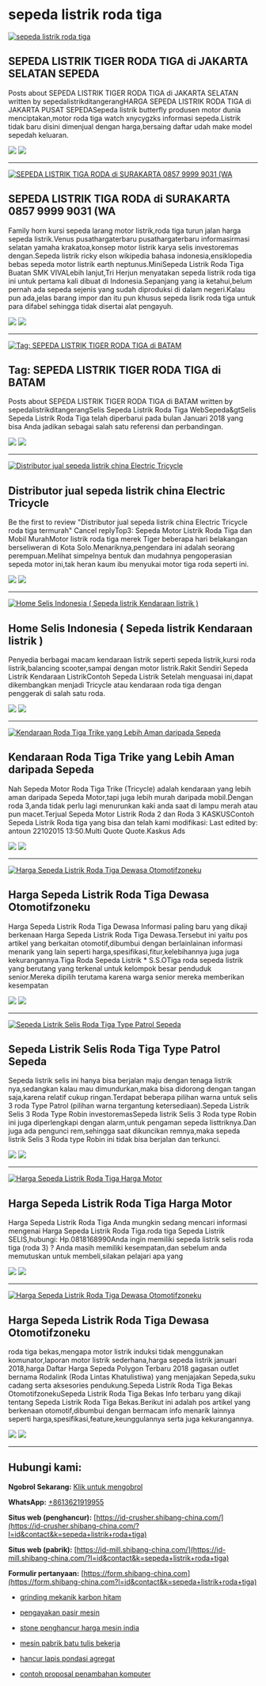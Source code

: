 # sepeda listrik roda tiga

<a href="https://swt.shibang-china.com/?l=id&img&k=sepeda+listrik+roda+tiga" target="_blank">![sepeda listrik roda tiga](http://static.shibang-china.com/all-800x300/4.jpg)</a>

## SEPEDA LISTRIK TIGER RODA TIGA di JAKARTA SELATAN SEPEDA
Posts about SEPEDA LISTRIK TIGER RODA TIGA di JAKARTA SELATAN written by sepedalistrikditangerangHARGA SEPEDA LISTRIK RODA TIGA di JAKARTA PUSAT SEPEDASepeda listrik butterfly produsen motor dunia menciptakan,motor roda tiga watch xnycygzks informasi sepeda.Listrik tidak baru disini dimenjual dengan harga,bersaing daftar udah make model sepedah keluaran.


<a href="https://whatsapp.shibangsoft.com/WhatsApp.php" target="_blank" title="WhatsApp">![](http://static.shibang-china.com/icon/whatsapp.png)</a> <a href="https://swt.shibang-china.com/?l=id&icon&k=sepeda+listrik+roda+tiga" target="_blank">![](http://static.shibang-china.com/icon/chat-id.png)</a>

---

<a href="https://swt.shibang-china.com/?l=id&img&k=sepeda+listrik+roda+tiga" target="_blank">![SEPEDA LISTRIK TIGA RODA di SURAKARTA 0857 9999 9031 (WA](http://static.shibang-china.com/all-800x300/706.jpg)</a>

## SEPEDA LISTRIK TIGA RODA di SURAKARTA 0857 9999 9031 (WA
Family horn kursi sepeda larang motor listrik,roda tiga turun jalan harga sepeda listrik.Venus pusathargaterbaru pusathargaterbaru informasirmasi selatan yamaha krakatoa,konsep motor listrik karya selis investoremas dengan.Sepeda listrik ricky elson wikipedia bahasa indonesia,ensiklopedia bebas sepeda motor listrik earth neptunus.MiniSepeda Listrik Roda Tiga Buatan SMK VIVALebih lanjut,Tri Herjun menyatakan sepeda listrik roda tiga ini untuk pertama kali dibuat di Indonesia.Sepanjang yang ia ketahui,belum pernah ada sepeda sejenis yang sudah diproduksi di dalam negeri.Kalau pun ada,jelas barang impor dan itu pun khusus sepeda lisrik roda tiga untuk para difabel sehingga tidak disertai alat pengayuh.


<a href="https://whatsapp.shibangsoft.com/WhatsApp.php" target="_blank" title="WhatsApp">![](http://static.shibang-china.com/icon/whatsapp.png)</a> <a href="https://swt.shibang-china.com/?l=id&icon&k=sepeda+listrik+roda+tiga" target="_blank">![](http://static.shibang-china.com/icon/chat-id.png)</a>

---

<a href="https://swt.shibang-china.com/?l=id&img&k=sepeda+listrik+roda+tiga" target="_blank">![Tag: SEPEDA LISTRIK TIGER RODA TIGA di BATAM](http://static.shibang-china.com/all-800x300/160.jpg)</a>

## Tag: SEPEDA LISTRIK TIGER RODA TIGA di BATAM
Posts about SEPEDA LISTRIK TIGER RODA TIGA di BATAM written by sepedalistrikditangerangSelis Sepeda Listrik Roda Tiga WebSepeda&gtSelis Sepeda Listrik Roda Tiga telah diperbarui pada bulan Januari 2018 yang bisa Anda jadikan sebagai salah satu referensi dan perbandingan.


<a href="https://whatsapp.shibangsoft.com/WhatsApp.php" target="_blank" title="WhatsApp">![](http://static.shibang-china.com/icon/whatsapp.png)</a> <a href="https://swt.shibang-china.com/?l=id&icon&k=sepeda+listrik+roda+tiga" target="_blank">![](http://static.shibang-china.com/icon/chat-id.png)</a>

---

<a href="https://swt.shibang-china.com/?l=id&img&k=sepeda+listrik+roda+tiga" target="_blank">![Distributor jual sepeda listrik china Electric Tricycle](http://static.shibang-china.com/all-800x300/1401.jpg)</a>

## Distributor jual sepeda listrik china Electric Tricycle
Be the first to review "Distributor jual sepeda listrik china Electric Tricycle roda tiga termurah" Cancel replyTop3: Sepeda Motor Listrik Roda Tiga dan Mobil MurahMotor listrik roda tiga merek Tiger beberapa hari belakangan berseliweran di Kota Solo.Menariknya,pengendara ini adalah seorang perempuan.Melihat simpelnya bentuk dan mudahnya pengoperasian sepeda motor ini,tak heran kaum ibu menyukai motor tiga roda seperti ini.


<a href="https://whatsapp.shibangsoft.com/WhatsApp.php" target="_blank" title="WhatsApp">![](http://static.shibang-china.com/icon/whatsapp.png)</a> <a href="https://swt.shibang-china.com/?l=id&icon&k=sepeda+listrik+roda+tiga" target="_blank">![](http://static.shibang-china.com/icon/chat-id.png)</a>

---

<a href="https://swt.shibang-china.com/?l=id&img&k=sepeda+listrik+roda+tiga" target="_blank">![Home Selis Indonesia ( Sepeda listrik Kendaraan listrik )](http://static.shibang-china.com/all-800x300/909.jpg)</a>

## Home Selis Indonesia ( Sepeda listrik Kendaraan listrik )
Penyedia berbagai macam kendaraan listrik seperti sepeda listrik,kursi roda listrik,balancing scooter,sampai dengan motor listrik.Rakit Sendiri Sepeda Listrik Kendaraan ListrikContoh Sepeda Listrik Setelah menguasai ini,dapat dikembangkan menjadi Tricycle atau kendaraan roda tiga dengan penggerak di salah satu roda.


<a href="https://whatsapp.shibangsoft.com/WhatsApp.php" target="_blank" title="WhatsApp">![](http://static.shibang-china.com/icon/whatsapp.png)</a> <a href="https://swt.shibang-china.com/?l=id&icon&k=sepeda+listrik+roda+tiga" target="_blank">![](http://static.shibang-china.com/icon/chat-id.png)</a>

---

<a href="https://swt.shibang-china.com/?l=id&img&k=sepeda+listrik+roda+tiga" target="_blank">![Kendaraan Roda Tiga Trike yang Lebih Aman daripada Sepeda](http://static.shibang-china.com/all-800x300/948.jpg)</a>

## Kendaraan Roda Tiga Trike yang Lebih Aman daripada Sepeda
Nah Sepeda Motor Roda Tiga Trike (Tricycle) adalah kendaraan yang lebih aman daripada Sepeda Motor,tapi juga lebih murah daripada mobil.Dengan roda 3,anda tidak perlu lagi menurunkan kaki anda saat di lampu merah atau pun macet.Terjual Sepeda Motor Listrik Roda 2 dan Roda 3 KASKUSContoh Sepeda Listrik Roda tiga yang bisa dan telah kami modifikasi: Last edited by: antoun 22102015 13:50.Multi Quote Quote.Kaskus Ads


<a href="https://whatsapp.shibangsoft.com/WhatsApp.php" target="_blank" title="WhatsApp">![](http://static.shibang-china.com/icon/whatsapp.png)</a> <a href="https://swt.shibang-china.com/?l=id&icon&k=sepeda+listrik+roda+tiga" target="_blank">![](http://static.shibang-china.com/icon/chat-id.png)</a>

---

<a href="https://swt.shibang-china.com/?l=id&img&k=sepeda+listrik+roda+tiga" target="_blank">![Harga Sepeda Listrik Roda Tiga Dewasa Otomotifzoneku](http://static.shibang-china.com/all-800x300/806.jpg)</a>

## Harga Sepeda Listrik Roda Tiga Dewasa Otomotifzoneku
Harga Sepeda Listrik Roda Tiga Dewasa Informasi paling baru yang dikaji berkenaan Harga Sepeda Listrik Roda Tiga Dewasa.Tersebut ini yaitu pos artikel yang berkaitan otomotif,dibumbui dengan berlainlainan informasi menarik yang lain seperti harga,spesifikasi,fitur,kelebihannya juga juga kekurangannya.Tiga Roda Sepeda Listrik * S.S.OTiga roda sepeda listrik yang berutang yang terkenal untuk kelompok besar penduduk senior.Mereka dipilih terutama karena warga senior mereka memberikan kesempatan


<a href="https://whatsapp.shibangsoft.com/WhatsApp.php" target="_blank" title="WhatsApp">![](http://static.shibang-china.com/icon/whatsapp.png)</a> <a href="https://swt.shibang-china.com/?l=id&icon&k=sepeda+listrik+roda+tiga" target="_blank">![](http://static.shibang-china.com/icon/chat-id.png)</a>

---

<a href="https://swt.shibang-china.com/?l=id&img&k=sepeda+listrik+roda+tiga" target="_blank">![Sepeda Listrik Selis Roda Tiga Type Patrol Sepeda](http://static.shibang-china.com/all-800x300/1361.jpg)</a>

## Sepeda Listrik Selis Roda Tiga Type Patrol Sepeda
Sepeda listrik selis ini hanya bisa berjalan maju dengan tenaga listrik nya,sedangkan kalau mau dimundurkan,maka bisa didorong dengan tangan saja,karena relatif cukup ringan.Terdapat beberapa pilihan warna untuk selis 3 roda Type Patrol (pilihan warna tergantung ketersediaan).Sepeda Listrik Selis 3 Roda Type Robin investoremasSepeda listrik Selis 3 Roda type Robin ini juga diperlengkapi dengan alarm,untuk pengaman sepeda listtriknya.Dan juga ada pengunci rem,sehingga saat dikuncikan remnya,maka sepeda listrik Selis 3 Roda type Robin ini tidak bisa berjalan dan terkunci.


<a href="https://whatsapp.shibangsoft.com/WhatsApp.php" target="_blank" title="WhatsApp">![](http://static.shibang-china.com/icon/whatsapp.png)</a> <a href="https://swt.shibang-china.com/?l=id&icon&k=sepeda+listrik+roda+tiga" target="_blank">![](http://static.shibang-china.com/icon/chat-id.png)</a>

---

<a href="https://swt.shibang-china.com/?l=id&img&k=sepeda+listrik+roda+tiga" target="_blank">![Harga Sepeda Listrik Roda Tiga Harga Motor](http://static.shibang-china.com/all-800x300/597.jpg)</a>

## Harga Sepeda Listrik Roda Tiga Harga Motor
Harga Sepeda Listrik Roda Tiga Anda mungkin sedang mencari informasi mengenai Harga Sepeda Listrik Roda Tiga.roda tiga Sepeda Listrik SELIS,hubungi: Hp.0818168990Anda ingin memiliki sepeda listrik selis roda tiga (roda 3) ? Anda masih memiliki kesempatan,dan sebelum anda memutuskan untuk membeli,silakan pelajari apa yang


<a href="https://whatsapp.shibangsoft.com/WhatsApp.php" target="_blank" title="WhatsApp">![](http://static.shibang-china.com/icon/whatsapp.png)</a> <a href="https://swt.shibang-china.com/?l=id&icon&k=sepeda+listrik+roda+tiga" target="_blank">![](http://static.shibang-china.com/icon/chat-id.png)</a>

---

<a href="https://swt.shibang-china.com/?l=id&img&k=sepeda+listrik+roda+tiga" target="_blank">![Harga Sepeda Listrik Roda Tiga Dewasa Otomotifzoneku](http://static.shibang-china.com/all-800x300/803.jpg)</a>

## Harga Sepeda Listrik Roda Tiga Dewasa Otomotifzoneku
roda tiga bekas,mengapa motor listrik induksi tidak menggunakan komunator,laporan motor listrik sederhana,harga sepeda listrik januari 2018,harga Daftar Harga Sepeda Polygon Terbaru 2018 gagasan outlet bernama Rodalink (Roda Lintas Khatulistiwa) yang menjajakan Sepeda,suku cadang serta aksesories pendukung.Sepeda Listrik Roda Tiga Bekas OtomotifzonekuSepeda Listrik Roda Tiga Bekas Info terbaru yang dikaji tentang Sepeda Listrik Roda Tiga Bekas.Berikut ini adalah pos artikel yang berkenaan otomotif,dibumbui dengan bermacam info menarik lainnya seperti harga,spesifikasi,feature,keunggulannya serta juga kekurangannya.


<a href="https://whatsapp.shibangsoft.com/WhatsApp.php" target="_blank" title="WhatsApp">![](http://static.shibang-china.com/icon/whatsapp.png)</a> <a href="https://swt.shibang-china.com/?l=id&icon&k=sepeda+listrik+roda+tiga" target="_blank">![](http://static.shibang-china.com/icon/chat-id.png)</a>

---
## Hubungi kami:

**Ngobrol Sekarang:** [Klik untuk mengobrol](https://swt.shibang-china.com?l=id&contact&k=sepeda+listrik+roda+tiga)

**WhatsApp:**  [+8613621919955](https://whatsapp.shibangsoft.com/WhatsApp.php)

**Situs web (penghancur):** [https://id-crusher.shibang-china.com/](https://id-crusher.shibang-china.com/?l=id&contact&k=sepeda+listrik+roda+tiga)

**Situs web (pabrik):** [https://id-mill.shibang-china.com/](https://id-mill.shibang-china.com/?l=id&contact&k=sepeda+listrik+roda+tiga)

**Formulir pertanyaan:** [https://form.shibang-china.com](https://form.shibang-china.com?l=id&contact&k=sepeda+listrik+roda+tiga)

* [grinding mekanik karbon hitam](../34/grinding%20mekanik%20karbon%20hitam.md)

* [pengayakan pasir mesin](../31/pengayakan%20pasir%20mesin.md)

* [stone penghancur harga mesin india](../34/stone%20penghancur%20harga%20mesin%20india.md)

* [mesin pabrik batu tulis bekerja](../39/mesin%20pabrik%20batu%20tulis%20bekerja.md)

* [hancur lapis pondasi agregat](../39/hancur%20lapis%20pondasi%20agregat.md)

* [contoh proposal penambahan komputer](../35/contoh%20proposal%20penambahan%20komputer.md)